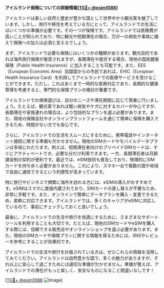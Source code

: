 **アイルランド保険についての詳細情報[[TG💪+ @esim1088](https://t.me/s/esim1088)]**

アイルランドは美しい自然と歴史が豊かな国として世界中から観光客を魅了しています。しかし、旅行や移住を考えている方にとって、アイルランドでの生活にはいくつかの準備が必要です。その一つが保険です。アイルランドでは医療費が高いことが知られており、特に観光や短期滞在の場合、万が一の病気や事故に備えて保険への加入は必須と言えるでしょう。

まず、アイルランドで必要な保険にはいくつかの種類があります。観光目的であれば海外旅行保険が推奨されますが、長期滞在や就労する場合、現地の国民健康保険（Public Health Insurance）に加入することも可能です。また、EES（European Economic Area）加盟国からの市民であれば、EHIC（European Health Insurance Card）を利用してアイルランドでの医療サービスを受けることができます。ただし、これはあくまで一時的な医療対応であり、長期的な健康管理を考慮すると、専門的な保険プランの検討が重要です。

アイルランドでの保険選びは、自分のニーズや滞在期間に応じて慎重に行いましょう。たとえば、観光客であれば軽い病気やケガに対するカバーが中心ですが、長期滞在や家族連れの場合は、より包括的なプランを選ぶ必要があります。また、現地の保険会社やオンラインプラットフォームを通じて簡単に保険を購入できるため、時間がない方でも安心です。

さらに、アイルランドでの生活をスムーズにするために、携帯電話やインターネット接続に関する準備も欠かせません。現地のSIMカードやモバイルデータプランは多岐にわたります。例えば、短期滞在者向けのプリペイドSIMカードは、すぐにアクティベートでき、必要な分だけ利用できます。一方、長期滞在者は月額課金制の契約が便利です。最近では、eSIM技術も普及しており、物理的にSIMカードを持ち歩く必要がありません。これにより、スマホ一台で複数の国や地域で自由に通信できるという利便性が高まっています。

特に旅行やビジネスで頻繁に海外を訪れる方には、eSIMの導入がおすすめです。eSIMはスマホに直接内蔵されており、SIMカードの差し替えが不要なため、非常に手軽です。また、オンラインで簡単にデータプランを購入・変更できるため、柔軟に対応できます。アイルランドでは、多くのキャリアがeSIMに対応しているので、事前にチェックしておくと良いでしょう。

最後に、アイルランドでの生活や旅行を快適にするために、さまざまなサポートツールを利用することも大切です。たとえば、現地のSIMカードやeSIMを購入する際には、信頼できる販売店やオンラインショップを選ぶ必要があります。また、現地のSIMカードや保険プランに関する情報を得るためには、SNSやレビューを参考にすることが効果的です。

アイルランドでの生活や旅行を計画されている方は、ぜひこれらの情報を活用してみてください。アイルランドは自然豊かな国で、多くの魅力がありますが、それ以上に安心して過ごすためには適切な準備が欠かせません。準備が整えば、アイルランドでの滞在がもっと楽しく、安全なものになること間違いなしです！

[[TG💪+ @esim1088](https://t.me/s/esim1088) ![Image](https://i.postimg.cc/Y0z9fWf4/image.png)]